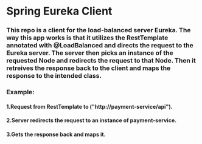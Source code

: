 # Spring Eureka Client

### This repo is a client for the load-balanced server Eureka. The way this app works is that it utilizes the RestTemplate annotated with @LoadBalanced and directs the request to the Eureka server. The server then picks an instance of the requested Node and redirects the request to that Node. Then it retreives the response back to the client and maps the response to the intended class.

### Example:
#### 1.Request from RestTemplate to ("http://payment-service/api").
#### 2.Server redirects the request to an instance of payment-service.
#### 3.Gets the response back and maps it. 


